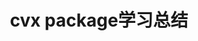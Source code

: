 ---
layout: post
title: cvx package学习总结
category: 技术
tags: Blog
keywords: cvx package, Matlab
description: 
---
